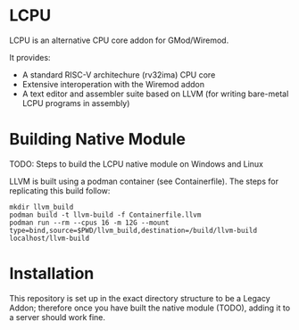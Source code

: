 # LCPU

LCPU is an alternative CPU core addon for GMod/Wiremod.

It provides:

- A standard RISC-V architechure (rv32ima) CPU core
- Extensive interoperation with the Wiremod addon
- A text editor and assembler suite based on LLVM (for writing bare-metal LCPU programs in assembly)

# Building Native Module

TODO: Steps to build the LCPU native module on Windows and Linux


LLVM is built using a podman container (see Containerfile). The steps for replicating this build follow:

```
mkdir llvm_build
podman build -t llvm-build -f Containerfile.llvm
podman run --rm --cpus 16 -m 12G --mount type=bind,source=$PWD/llvm_build,destination=/build/llvm-build localhost/llvm-build
```


# Installation

This repository is set up in the exact directory structure to be a Legacy Addon; therefore once you have built the native module (TODO), adding it to a server should work fine.
